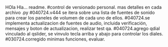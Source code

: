 HOla Hla... readme.
#control de versionado personal. mas detalles en cada archivo .py
#040724.v444 se itera sobre una lista de fuentes de sonido para crear los paneles de volumen de cada uno de ellos.
#040724.se implementa actualizacion de fuentes de audio, incluida verificación, mensajes y boton de actualizacion, realizar test qa.
#040724.agrego qdial vinculado al qslider, se vinvulo tecla arriba y abajo para controlar los diales.
#030724.corregido minimas funciones, evaluar.
